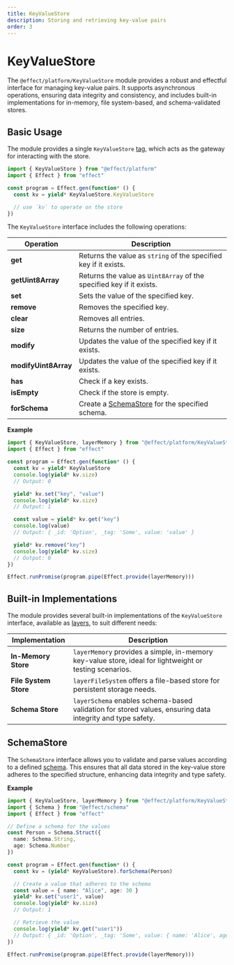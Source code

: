 ```yaml
---
title: KeyValueStore
description: Storing and retrieving key-value pairs
order: 3
---
```


# KeyValueStore

The `@effect/platform/KeyValueStore` module provides a robust and effectful interface for managing key-value pairs.
It supports asynchronous operations, ensuring data integrity and consistency, and includes built-in implementations for in-memory, file system-based, and schema-validated stores.

## Basic Usage

The module provides a single `KeyValueStore` [tag](../context-management/services), which acts as the gateway for interacting with the store.

```ts twoslash
import { KeyValueStore } from "@effect/platform"
import { Effect } from "effect"

const program = Effect.gen(function* () {
  const kv = yield* KeyValueStore.KeyValueStore

  // use `kv` to operate on the store
})
```

The `KeyValueStore` interface includes the following operations:

| **Operation**        | **Description**                                                      |
| -------------------- | -------------------------------------------------------------------- |
| **get**              | Returns the value as `string` of the specified key if it exists.     |
| **getUint8Array**    | Returns the value as `Uint8Array` of the specified key if it exists. |
| **set**              | Sets the value of the specified key.                                 |
| **remove**           | Removes the specified key.                                           |
| **clear**            | Removes all entries.                                                 |
| **size**             | Returns the number of entries.                                       |
| **modify**           | Updates the value of the specified key if it exists.                 |
| **modifyUint8Array** | Updates the value of the specified key if it exists.                 |
| **has**              | Check if a key exists.                                               |
| **isEmpty**          | Check if the store is empty.                                         |
| **forSchema**        | Create a [SchemaStore](#schemastore) for the specified schema.       |

**Example**

```ts twoslash
import { KeyValueStore, layerMemory } from "@effect/platform/KeyValueStore"
import { Effect } from "effect"

const program = Effect.gen(function* () {
  const kv = yield* KeyValueStore
  console.log(yield* kv.size)
  // Output: 0

  yield* kv.set("key", "value")
  console.log(yield* kv.size)
  // Output: 1

  const value = yield* kv.get("key")
  console.log(value)
  // Output: { _id: 'Option', _tag: 'Some', value: 'value' }

  yield* kv.remove("key")
  console.log(yield* kv.size)
  // Output: 0
})

Effect.runPromise(program.pipe(Effect.provide(layerMemory)))
```

## Built-in Implementations

The module provides several built-in implementations of the `KeyValueStore` interface, available as [layers](../context-management/layers), to suit different needs:

| **Implementation**    | **Description**                                                                                           |
| --------------------- | --------------------------------------------------------------------------------------------------------- |
| **In-Memory Store**   | `layerMemory` provides a simple, in-memory key-value store, ideal for lightweight or testing scenarios.   |
| **File System Store** | `layerFileSystem` offers a file-based store for persistent storage needs.                                 |
| **Schema Store**      | `layerSchema` enables schema-based validation for stored values, ensuring data integrity and type safety. |

## SchemaStore

The `SchemaStore` interface allows you to validate and parse values according to a defined [schema](../schema/introduction).
This ensures that all data stored in the key-value store adheres to the specified structure, enhancing data integrity and type safety.

**Example**

```ts twoslash
import { KeyValueStore, layerMemory } from "@effect/platform/KeyValueStore"
import { Schema } from "@effect/schema"
import { Effect } from "effect"

// Define a schema for the values
const Person = Schema.Struct({
  name: Schema.String,
  age: Schema.Number
})

const program = Effect.gen(function* () {
  const kv = (yield* KeyValueStore).forSchema(Person)

  // Create a value that adheres to the schema
  const value = { name: "Alice", age: 30 }
  yield* kv.set("user1", value)
  console.log(yield* kv.size)
  // Output: 1

  // Retrieve the value
  console.log(yield* kv.get("user1"))
  // Output: { _id: 'Option', _tag: 'Some', value: { name: 'Alice', age: 30 } }
})

Effect.runPromise(program.pipe(Effect.provide(layerMemory)))
```
